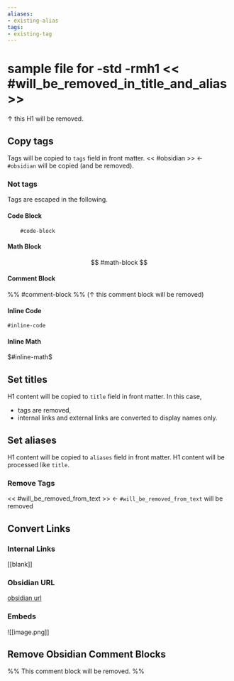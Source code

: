 ```yaml
---
aliases:
- existing-alias
tags:
- existing-tag
---
```

# sample file for -std -rmh1 << #will_be_removed_in_title_and_alias >>
↑ this H1 will be removed.

## Copy tags
Tags will be copied to `tags` field in front matter.
<< #obsidian >> <- `#obsidian` will be copied (and be removed).

### Not tags
Tags are escaped in the following.

#### Code Block
```
	#code-block
```

#### Math Block
$$
	#math-block
$$

#### Comment Block
%%
	#comment-block
%%
(↑ this comment block will be removed)

#### Inline Code
`#inline-code`

#### Inline Math
$#inline-math$


## Set titles
H1 content will be copied to `title` field in front matter.
In this case,
- tags are removed,
- internal links and external links are converted to display names only.

## Set aliases
H1 content will be copied to `aliases` field in front matter.
H1 content will be processed like `title`.

### Remove Tags
<< #will_be_removed_from_text >> <- `#will_be_removed_from_text` will be removed

## Convert Links
### Internal Links
[[blank]]

### Obsidian URL
[obsidian url](obsidian://open?vault=obsidian&file=blank)

### Embeds
![[image.png]]

## Remove Obsidian Comment Blocks
%%
This comment block will be removed.
%%
